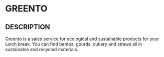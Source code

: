 # GREENTO

## DESCRIPTION
Greento is a sales service for ecological and sustainable products for your lunch break.
You can find bentos, gourds, cutlery and straws all in sustainable and recycled materials.

